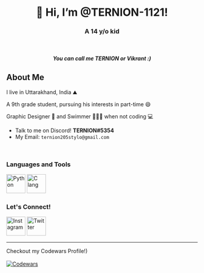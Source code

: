 <h1 align = "center">👋 Hi, I’m @TERNION-1121!</h1>
<h3 align = "center">A 14 y/o kid</h3>
<br>
<h5 align = "center">You can call me TERNION or Vikrant :)</h5>


## About Me

I live in Uttarakhand, India ⛰

A 9th grade student, pursuing his interests in part-time 😄

Graphic Designer 🎨 and Swimmer 🏊🏽‍♂️ when not coding 💻 

- Talk to me on Discord! **TERNION#5354**
- My Email: `ternion205stylo@gmail.com`

<br>

### Languages and Tools

<a href = "https://python.org" target = "blank"><img src = "https://upload.wikimedia.org/wikipedia/commons/thumb/c/c3/Python-logo-notext.svg/2048px-Python-logo-notext.svg.png" alt = "Python" height = "50" width = "50"/></a>
<a href = "https://en.wikipedia.org/wiki/C_(programming_language)" target = "blank"><img src = "https://upload.wikimedia.org/wikipedia/commons/thumb/1/18/C_Programming_Language.svg/695px-C_Programming_Language.svg.png" alt = "C lang" height = "50" width = "50"/></a>

### Let's Connect!

<a href = "https://www.instagram.com/shivy.ternion12/" target = "blank"><img src = "https://upload.wikimedia.org/wikipedia/commons/thumb/a/a5/Instagram_icon.png/2048px-Instagram_icon.png" alt = "Instagram" height = "50" width = "50"/></a>
<a href = "https://twitter.com/ternion_stylo" target = "__blank"><img src = "https://upload.wikimedia.org/wikipedia/commons/thumb/4/4f/Twitter-logo.svg/2491px-Twitter-logo.svg.png" alt = "Twitter" height = "50" width = "50"/></a>
<hr>

Checkout my Codewars Profile!)
<br>
<br>
<a href = "https://www.codewars.com/users/TERNION2205" target = "blank"><img src = "https://www.codewars.com/users/TERNION2205/badges/large" alt = "Codewars"></a>
<!---
TERNION-1121/TERNION-1121 is a ✨ special ✨ repository because its `README.md` (this file) appears on your GitHub profile.
You can click the Preview link to take a look at your changes.
--->
